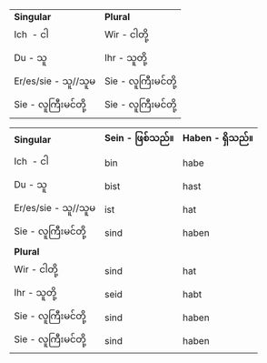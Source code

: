 |   |   |
|---|---|
|**Singular**|**Plural**|
|Ich  - ငါ|Wir - ငါတို့|
|Du - သူ|Ihr - သူတို့|
|Er/es/sie - သူ//သူမ|Sie - လူကြီးမင်တို့|
|Sie - လူကြီးမင်တို့|Sie - လူကြီးမင်တို့|

|   |   |   |
|---|---|---|
|**Singular**|**Sein - ဖြစ်သည်။**|**Haben - ရှိသည်။**|
|Ich  - ငါ|bin|habe|
|Du - သူ|bist|hast|
|Er/es/sie - သူ//သူမ|ist|hat|
|Sie - လူကြီးမင်တို့|sind|haben|
|**Plural**|||
|Wir - ငါတို့|sind|hat|
|Ihr - သူတို့|seid|habt|
|Sie - လူကြီးမင်တို့|sind|haben|
|Sie - လူကြီးမင်တို့|sind|haben|